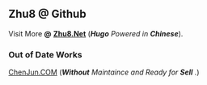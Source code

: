 ## Zhu8 @ Github

Visit More **@** **[Zhu8.Net](https://zhu8.net/)** (_**Hugo** Powered in **Chinese**_).

### Out of Date Works

[ChenJun.COM](https://chenjun.com) (_**Without** Maintaince and Ready for **Sell** ._)
